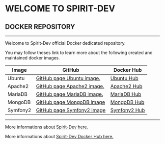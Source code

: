 WELCOME TO SPIRIT-DEV
=====================

DOCKER REPOSITORY
-----------------


----------


Welcome to Spirit-Dev official Docker dedicated repository.

You may follow theses link to learn more about the following created and maintained docker images.


Image      | GitHub                          | Docker Hub         |
---------- | ------------------------------- | ------------------ |
Ubuntu     | [GitHub page Ubuntu image.][1]  | [Ubuntu Hub][7]    |
Apache2    | [GitHub page Apache2 image.][2] | [Apache2 Hub][8]   |
MariaDB    | [GitHub page MariaDB image.][3] | [MariaDB Hub][6]   |
MongoDB    | [GitHub page MongoDB image][4]  | [MongoDB Hub][10]  |
Symfony2   | [GitHub page Symfony2 image][5] | [Symfony2 Hub][9]  |


----------


More informations about [Spirit-Dev here.][12]

More informations about [Spirit-Dev Docker Hub here.][11]

[1]: https://github.com/spirit-dev/docker/tree/ubuntu
[2]: https://github.com/spirit-dev/docker/tree/apache
[3]: https://github.com/spirit-dev/docker/tree/mariadb
[4]: https://github.com/spirit-dev/docker/tree/mongodb
[5]: https://github.com/spirit-dev/docker/tree/Symfony2

[6]: https://registry.hub.docker.com/u/spiritdev/mariadb/
[7]: https://registry.hub.docker.com/u/spiritdev/ubuntu/
[8]: https://registry.hub.docker.com/u/spiritdev/apache2/
[9]: https://registry.hub.docker.com/u/spiritdev/symfony2/
[10]: https://registry.hub.docker.com/u/spiritdev/mongodb/

[11]: https://hub.docker.com/u/spiritdev/
[12]: https://spirit-dev.net
